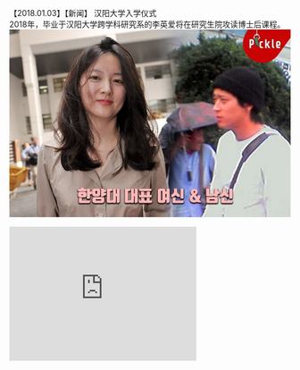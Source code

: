 【2018.01.03】【新闻】 汉阳大学入学仪式       
2018年，毕业于汉阳大学跨学科研究系的李英爱将在研究生院攻读博士后课程。        
![pic](./222.jpg)     
<div class="embed-container">
  <iframe
      src="https://video.h5.weibo.cn/1034:344deaaf4f1c4eec601829ef64fd3e10/4192171475350508"
      width="335"
      height="240"
      frameborder="0"
      allowfullscreen="">
  </iframe>
</div>
